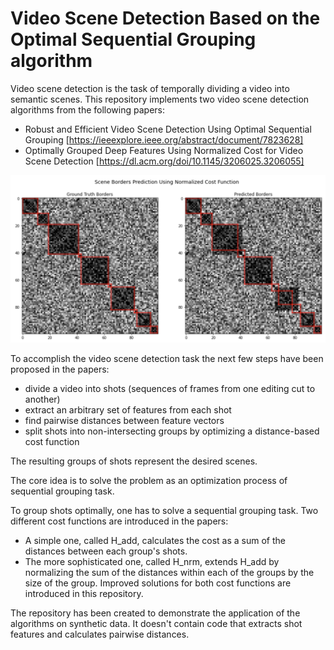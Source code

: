 # Video Scene Detection Based on the Optimal Sequential Grouping algorithm

Video scene detection is the task of temporally dividing a video into semantic scenes. This repository implements two video scene detection algorithms from the following papers:

- Robust and Efficient Video Scene Detection Using Optimal Sequential Grouping [https://ieeexplore.ieee.org/abstract/document/7823628]
- Optimally Grouped Deep Features Using Normalized Cost for Video Scene Detection [https://dl.acm.org/doi/10.1145/3206025.3206055]

![H_nrm detection results](imgs/h_nrm_synth_results.png)

To accomplish the video scene detection task the next few steps have been proposed in the papers:
- divide a video into shots (sequences of frames from one editing cut to another)
- extract an arbitrary set of features from each shot
- find pairwise distances between feature vectors
- split shots into non-intersecting groups by optimizing a distance-based cost function

The resulting groups of shots represent the desired scenes.

The core idea is to solve the problem as an optimization process of sequential grouping task.

To group shots optimally, one has to solve a sequential grouping task. Two different cost functions are introduced in the papers:
- A simple one, called H_add, calculates the cost as a sum of the distances between each group's shots.
- The more sophisticated one, called H_nrm, extends H_add by normalizing the sum of the distances within each of the groups by the size of the group.
Improved solutions for both cost functions are introduced in this repository.

The repository has been created to demonstrate the application of the algorithms on synthetic data. It doesn't contain code that extracts shot features and calculates pairwise distances.
